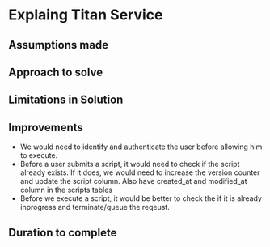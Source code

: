 # Explaing Titan Service
## Assumptions made


## Approach to solve


## Limitations in Solution


## Improvements
- We would need to identify and authenticate the user before allowing him to execute.
- Before a user submits a script, it would need to check if the script already exists. If it does, we would need to increase the version counter and update the script column. Also have created_at and modified_at column in the scripts tables
- Before we execute a script, it would be better to check the if it is already inprogress and terminate/queue the reqeust.

## Duration to complete
